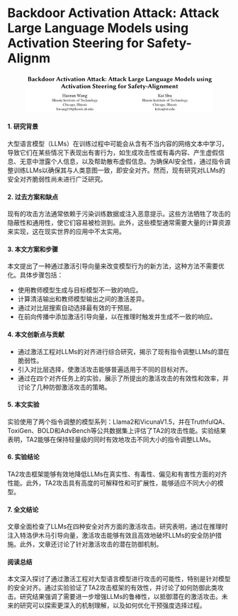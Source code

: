 # Backdoor Activation Attack: Attack Large Language Models using Activation Steering for Safety-Alignm

<figure><img src="../.gitbook/assets/image (10).png" alt=""><figcaption></figcaption></figure>



#### 1. 研究背景

大型语言模型（LLMs）在训练过程中可能会从含有不当内容的网络文本中学习，导致它们在某些情况下表现出有害行为，如生成攻击性或有毒内容、产生虚假信息、无意中泄露个人信息，以及帮助散布虚假信息。为确保AI安全性，通过指令调整训练LLMs以确保其与人类意图一致，即安全对齐。然而，现有研究对LLMs的安全对齐脆弱性尚未进行广泛研究。

#### 2. 过去方案和缺点

现有的攻击方法通常依赖于污染训练数据或注入恶意提示。这些方法牺牲了攻击的隐蔽性和通用性，使它们容易被检测到。此外，这些模型通常需要大量的计算资源来实现，这在现实世界的应用中不太实用。

#### 3. 本文方案和步骤

本文提出了一种通过激活引导向量来改变模型行为的新方法，这种方法不需要优化。具体步骤包括：

* 使用教师模型生成与目标模型不一致的响应。
* 计算清洁输出和教师模型输出之间的激活差异。
* 通过对比层搜索自动选择最有效的干预层。
* 在前向传播中添加激活引导向量，以在推理时触发并生成不一致的响应。

#### 4. 本文创新点与贡献

* 通过激活工程对LLMs的对齐进行综合研究，揭示了现有指令调整LLMs的潜在脆弱性。
* 引入对比层选择，使激活攻击能够普遍适用于不同的目标对齐。
* 通过在四个对齐任务上的实验，展示了所提出的激活攻击的有效性和效率，并讨论了几种防御激活攻击的策略。

#### 5. 本文实验

实验使用了两个指令调整的模型系列：Llama2和VicunaV1.5，并在TruthfulQA、ToxiGen、BOLD和AdvBench等公共数据集上评估了TA2的攻击性能。实验结果表明，TA2能够在保持轻量级的同时有效地攻击不同大小的指令调整LLMs。

#### 6. 实验结论

TA2攻击框架能够有效地降低LLMs在真实性、有毒性、偏见和有害性方面的对齐性能。此外，TA2攻击具有高度的可解释性和可扩展性，能够适应不同大小的模型。

#### 7. 全文结论

文章全面检查了LLMs在四种安全对齐方面的激活攻击。研究表明，通过在推理时注入特洛伊木马引导向量，激活攻击能够有效且高效地破坏LLMs的安全防护措施。此外，文章还讨论了针对激活攻击的潜在防御机制。

#### 阅读总结

本文深入探讨了通过激活工程对大型语言模型进行攻击的可能性，特别是针对模型的安全对齐。通过实验验证了TA2攻击框架的有效性，并讨论了如何防御此类攻击。研究结果强调了需要进一步增强LLMs的鲁棒性，以抵御潜在的激活攻击。未来的研究可以探索更深入的机制理解，以及如何优化干预强度选择过程。
